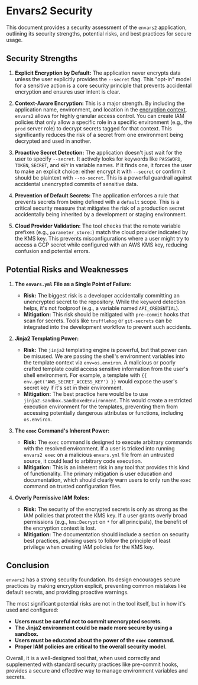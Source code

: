 # Envars2 Security

This document provides a security assessment of the `envars2` application, outlining its security strengths, potential risks, and best practices for secure usage.

## Security Strengths

1.  **Explicit Encryption by Default:** The application never encrypts data unless the user explicitly provides the `--secret` flag. This "opt-in" model for a sensitive action is a core security principle that prevents accidental encryption and ensures user intent is clear.

2.  **Context-Aware Encryption:** This is a major strength. By including the application name, environment, and location in the [encryption context](https://docs.aws.amazon.com/kms/latest/developerguide/concepts.html#encrypt_context), `envars2` allows for highly granular access control. You can create IAM policies that only allow a specific role in a specific environment (e.g., the `prod` server role) to decrypt secrets tagged for that context. This significantly reduces the risk of a secret from one environment being decrypted and used in another.

3.  **Proactive Secret Detection:** The application doesn't just wait for the user to specify `--secret`. It actively looks for keywords like `PASSWORD`, `TOKEN`, `SECRET`, and `KEY` in variable names. If it finds one, it forces the user to make an explicit choice: either encrypt it with `--secret` or confirm it should be plaintext with `--no-secret`. This is a powerful guardrail against accidental unencrypted commits of sensitive data.

4.  **Prevention of Default Secrets:** The application enforces a rule that prevents secrets from being defined with a `default` scope. This is a critical security measure that mitigates the risk of a production secret accidentally being inherited by a development or staging environment.

5.  **Cloud Provider Validation:** The tool checks that the remote variable prefixes (e.g., `parameter_store:`) match the cloud provider indicated by the KMS key. This prevents misconfigurations where a user might try to access a GCP secret while configured with an AWS KMS key, reducing confusion and potential errors.

## Potential Risks and Weaknesses

1.  **The `envars.yml` File as a Single Point of Failure:**
    *   **Risk:** The biggest risk is a developer accidentally committing an unencrypted secret to the repository. While the keyword detection helps, it's not foolproof (e.g., a variable named `API_CREDENTIAL`).
    *   **Mitigation:** This risk should be mitigated with `pre-commit` hooks that scan for secrets. Tools like `trufflehog` or `git-secrets` can be integrated into the development workflow to prevent such accidents.

2.  **Jinja2 Templating Power:**
    *   **Risk:** The `jinja2` templating engine is powerful, but that power can be misused. We are passing the shell's environment variables into the template context via `env=os.environ`. A malicious or poorly crafted template could access sensitive information from the user's shell environment. For example, a template with `{{ env.get('AWS_SECRET_ACCESS_KEY') }}` would expose the user's secret key if it's set in their environment.
    *   **Mitigation:** The best practice here would be to use `jinja2.sandbox.SandboxedEnvironment`. This would create a restricted execution environment for the templates, preventing them from accessing potentially dangerous attributes or functions, including `os.environ`.

3.  **The `exec` Command's Inherent Power:**
    *   **Risk:** The `exec` command is designed to execute arbitrary commands with the resolved environment. If a user is tricked into running `envars2 exec` on a malicious `envars.yml` file from an untrusted source, it could lead to arbitrary code execution.
    *   **Mitigation:** This is an inherent risk in any tool that provides this kind of functionality. The primary mitigation is user education and documentation, which should clearly warn users to only run the `exec` command on trusted configuration files.

4.  **Overly Permissive IAM Roles:**
    *   **Risk:** The security of the encrypted secrets is only as strong as the IAM policies that protect the KMS key. If a user grants overly broad permissions (e.g., `kms:Decrypt` on `*` for all principals), the benefit of the encryption context is lost.
    *   **Mitigation:** The documentation should include a section on security best practices, advising users to follow the principle of least privilege when creating IAM policies for the KMS key.

## Conclusion

`envars2` has a strong security foundation. Its design encourages secure practices by making encryption explicit, preventing common mistakes like default secrets, and providing proactive warnings.

The most significant potential risks are not in the tool itself, but in how it's used and configured:

*   **Users must be careful not to commit unencrypted secrets.**
*   **The Jinja2 environment could be made more secure by using a sandbox.**
*   **Users must be educated about the power of the `exec` command.**
*   **Proper IAM policies are critical to the overall security model.**

Overall, it is a well-designed tool that, when used correctly and supplemented with standard security practices like pre-commit hooks, provides a secure and effective way to manage environment variables and secrets.
